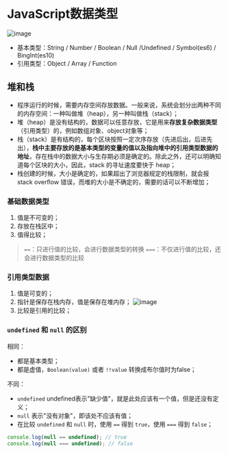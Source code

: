 # JavaScript数据类型

![image](https://user-images.githubusercontent.com/70930284/100418999-99f7b780-30be-11eb-999c-dbe667ce92a6.png)

* 基本类型：String / Number / Boolean / Null /Undefined / Symbol(es6) / BingInt(es10)
* 引用类型：Object / Array / Function

## 堆和栈

* 程序运行的时候，需要内存空间存放数据。一般来说，系统会划分出两种不同的内存空间：一种叫做堆（heap），另一种叫做栈（stack）；
* 堆（heap）是没有结构的，数据可以任意存放，它是用来**存放复杂数据类型**（引用类型）的，例如数组对象、object对象等；
* 栈（stack）是有结构的，每个区块按照一定次序存放（先进后出，后进先出），**栈中主要存放的是基本类型的变量的值以及指向堆中的引用类型数据的地址**，存在栈中的数据大小与生存期必须是确定的。除此之外，还可以明确知道每个区块的大小，因此，stack 的寻址速度要快于 heap；
* 栈创建的时候，大小是确定的，如果超出了浏览器规定的栈限制，就会报 stack overflow 错误，而堆的大小是不确定的，需要的话可以不断增加；

### 基础数据类型

1. 值是不可变的；
2. 存放在栈区中；
3. 值得比较；
> `==`：只进行值的比较，会进行数据类型的转换
> `===`：不仅进行值的比较，还会进行数据类型的比较

### 引用类型数据

1. 值是可变的；
2. 指针是保存在栈内存，值是保存在堆内存；
![image](https://user-images.githubusercontent.com/70930284/100433784-86f0e180-30d6-11eb-8942-bff3066f4209.png)
3. 比较是引用的比较；

### `undefined` 和 `null` 的区别

相同：
* 都是基本类型；
* 都是虚值，`Boolean(value)` 或者 `!!value` 转换成布尔值时为false；

不同：
* `undefined` undefined表示"缺少值"，就是此处应该有一个值，但是还没有定义；
* `null` 表示"没有对象"，即该处不应该有值；
* 在比较 `undefined` 和 `null` 时，使用 `==` 得到 `true`，使用 `===` 得到 `false`；

``` js
console.log(null == undefined); // true
console.log(null === undefined); // false
```
